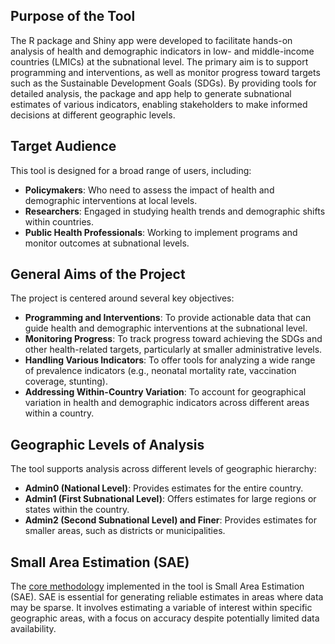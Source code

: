 ## Purpose of the Tool
The R package and Shiny app were developed to facilitate hands-on analysis of health and demographic indicators in low- and middle-income countries (LMICs) at the subnational level. The primary aim is to support programming and interventions, as well as monitor progress toward targets such as the Sustainable Development Goals (SDGs). By providing tools for detailed analysis, the package and app help to generate subnational estimates of various indicators, enabling stakeholders to make informed decisions at different geographic levels.

## Target Audience
This tool is designed for a broad range of users, including:

- **Policymakers**: Who need to assess the impact of health and demographic interventions at local levels.
- **Researchers**: Engaged in studying health trends and demographic shifts within countries.
- **Public Health Professionals**: Working to implement programs and monitor outcomes at subnational levels.

## General Aims of the Project
The project is centered around several key objectives:

- **Programming and Interventions**: To provide actionable data that can guide health and demographic interventions at the subnational level.
- **Monitoring Progress**: To track progress toward achieving the SDGs and other health-related targets, particularly at smaller administrative levels.
- **Handling Various Indicators**: To offer tools for analyzing a wide range of prevalence indicators (e.g., neonatal mortality rate, vaccination coverage, stunting).
- **Addressing Within-Country Variation**: To account for geographical variation in health and demographic indicators across different areas within a country.

## Geographic Levels of Analysis
The tool supports analysis across different levels of geographic hierarchy:

- **Admin0 (National Level)**: Provides estimates for the entire country.
- **Admin1 (First Subnational Level)**: Offers estimates for large regions or states within the country.
- **Admin2 (Second Subnational Level) and Finer**: Provides estimates for smaller areas, such as districts or municipalities.

## Small Area Estimation (SAE)
The [core methodology](../method/approach_overview.md) implemented in the tool is Small Area Estimation (SAE). SAE is essential for generating reliable estimates in areas where data may be sparse. It involves estimating a variable of interest within specific geographic areas, with a focus on accuracy despite potentially limited data availability.


